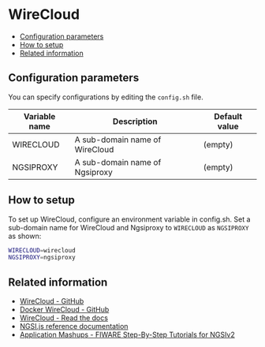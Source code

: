 # WireCloud

-   [Configuration parameters](#configuration-parameters)
-   [How to setup](#how-to-setup)
-   [Related information](#related-information)

## Configuration parameters

You can specify configurations by editing the `config.sh` file.

| Variable name | Description                    | Default value |
| ------------- | ------------------------------ | ------------- |
| WIRECLOUD     | A sub-domain name of WireCloud | (empty)       |
| NGSIPROXY     | A sub-domain name of Ngsiproxy | (empty)       |

## How to setup

To set up WireCloud, configure an environment variable in config.sh.
Set a sub-domain name for WireCloud and Ngsiproxy to `WIRECLOUD` as `NGSIPROXY` as shown:

```bash
WIRECLOUD=wirecloud
NGSIPROXY=ngsiproxy
```

## Related information

-   [WireCloud - GitHub](https://github.com/Wirecloud/wirecloud)
-   [Docker WireCloud - GitHub](https://github.com/Wirecloud/docker-wirecloud)
-   [WireCloud - Read the docs](https://wirecloud.readthedocs.io/en/stable/)
-   [NGSI.js reference documentation](https://ficodes.github.io/ngsijs/stable/NGSI.html)
-   [Application Mashups - FIWARE Step-By-Step Tutorials for NGSIv2](https://fiware-tutorials.readthedocs.io/en/latest/application-mashups.html)
